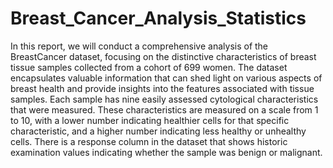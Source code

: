 # Breast_Cancer_Analysis_Statistics

In this report, we will conduct a comprehensive analysis of the BreastCancer dataset, focusing on the distinctive
characteristics of breast tissue samples collected from a cohort of 699 women. The dataset encapsulates
valuable information that can shed light on various aspects of breast health and provide insights into the
features associated with tissue samples. Each sample has nine easily assessed cytological characteristics that
were measured. These characteristics are measured on a scale from 1 to 10, with a lower number indicating
healthier cells for that specific characteristic, and a higher number indicating less healthy or unhealthy cells.
There is a response column in the dataset that shows historic examination values indicating whether the
sample was benign or malignant.
